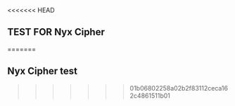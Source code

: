 <<<<<<< HEAD
## TEST FOR Nyx Cipher
=======
## Nyx Cipher test
>>>>>>> 01b06802258a02b2f83112ceca162c4861511b01

